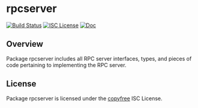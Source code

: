 rpcserver
=========

[![Build Status](https://github.com/vigilnetwork/vgl/workflows/Build%20and%20Test/badge.svg)](https://github.com/vigilnetwork/vgl/actions)
[![ISC License](https://img.shields.io/badge/license-ISC-blue.svg)](http://copyfree.org)
[![Doc](https://img.shields.io/badge/doc-reference-blue.svg)](https://pkg.go.dev/github.com/vigilnetwork/vgl/internal/rpcserver)

## Overview

Package rpcserver includes all RPC server interfaces, types, and pieces of code
pertaining to implementing the RPC server.

## License

Package rpcserver is licensed under the [copyfree](http://copyfree.org) ISC
License.
